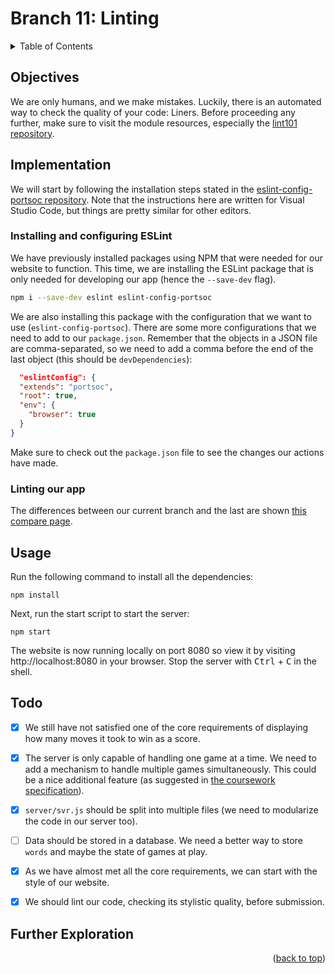 <div id="top"></div>

<!-- BRANCH TITLE -->

# Branch 11: Linting

<!-- TABLE OF CONTENTS -->
<details>
  <summary>Table of Contents</summary>
  <ol>
    <li><a href="#objectives">Objectives</a></li>
    <li><a href="#implementation">Implementation</a>
    <li><a href="#usage">Usage</a></li>
    <li><a href="#todo">Todo</a></li>
    <li><a href="#further-exploration">Further Exploration</a></li>
  </ol>
</details>

## Objectives

We are only humans, and we make mistakes.
Luckily, there is an automated way to check the quality of your code: Liners.
Before proceeding any further, make sure to visit the module resources, especially the [lint101 repository](https://github.com/portsoc/lint101).

## Implementation

We will start by following the installation steps stated in the [eslint-config-portsoc repository](https://github.com/portsoc/eslint-config-portsoc).
Note that the instructions here are written for Visual Studio Code, but things are pretty similar for other editors.

### Installing and configuring ESLint

We have previously installed packages using NPM that were needed for our website to function.
This time, we are installing the ESLint package that is only needed for developing our app (hence the `--save-dev` flag).

```bash
npm i --save-dev eslint eslint-config-portsoc
```

We are also installing this package with the configuration that we want to use (`eslint-config-portsoc`).
There are some more configurations that we need to add to our `package.json`.
Remember that the objects in a JSON file are comma-separated, so we need to add a comma before the end of the last object (this should be `devDependencies`):

```json
  "eslintConfig": {
  "extends": "portsoc",
  "root": true,
  "env": {
    "browser": true
  }
}
```

Make sure to check out the `package.json` file to see the changes our actions have made.

### Linting our app

The differences between our current branch and the last are shown [this compare page](https://github.com/portsoc/hangman-in-branches/compare/10...11?diff=split).

## Usage

Run the following command to install all the dependencies:

```
npm install
```

Next, run the start script to start the server:

```
npm start
```

The website is now running locally on port 8080 so view it by visiting http://localhost:8080 in your browser.
Stop the server with <kbd>Ctrl</kbd> + <kbd>C</kbd> in the shell.

## Todo

- [x] We still have not satisfied one of the core requirements of displaying how many moves it took to win as a score.

- [x] The server is only capable of handling one game at a time. We need to add a mechanism to handle multiple games simultaneously. This could be a nice additional feature (as suggested in [the coursework specification](https://docs.google.com/document/d/1cF3u2ldutHaBAzFOEsnVwfKrnPTylOrn-hAGFSDWca8/edit)).

- [x] `server/svr.js` should be split into multiple files (we need to modularize the code in our server too).

- [ ] Data should be stored in a database. We need a better way to store `words` and maybe the state of games at play.

- [x] As we have almost met all the core requirements, we can start with the style of our website.

- [x] We should lint our code, checking its stylistic quality, before submission.

## Further Exploration

<p align="right">(<a href="#top">back to top</a>)</p>
